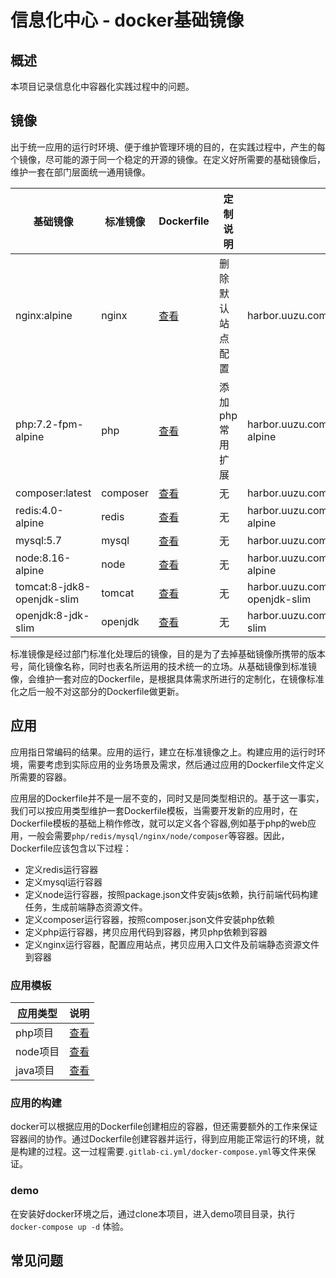 # 信息化中心 - docker基础镜像

## 概述
本项目记录信息化中容器化实践过程中的问题。

## 镜像
出于统一应用的运行时环境、便于维护管理环境的目的，在实践过程中，产生的每个镜像，尽可能的源于同一个稳定的开源的镜像。在定义好所需要的基础镜像后，维护一套在部门层面统一通用镜像。

|基础镜像|标准镜像|Dockerfile|定制说明|镜像地址|
|---|---|---|---|---|
|nginx:alpine|nginx|[查看](standard/nginx/)|删除默认站点配置|harbor.uuzu.com/information/nginx:alpine |
|php:7.2-fpm-alpine |php|[查看](standard/php/)|添加php常用扩展|harbor.uuzu.com/information/php:7.2-fpm-alpine |
|composer:latest|composer|[查看](standard/composer/)|无|harbor.uuzu.com/information/composer:latest |
|redis:4.0-alpine|redis|[查看](standard/redis/)|无|harbor.uuzu.com/information/redis:4.0-alpine|
|mysql:5.7|mysql|[查看](standard/mysql/)|无|harbor.uuzu.com/information/mysql:5.7|
|node:8.16-alpine|node|[查看](standard/node/)|无|harbor.uuzu.com/information/node:8.16-alpine|
|tomcat:8-jdk8-openjdk-slim|tomcat|[查看](standard/tomcat/)|无|harbor.uuzu.com/information/tomcat:8-jdk8-openjdk-slim|
|openjdk:8-jdk-slim|openjdk|[查看](standard/openjdk/)|无|harbor.uuzu.com/information/openjdk:8-jdk-slim|

标准镜像是经过部门标准化处理后的镜像，目的是为了去掉基础镜像所携带的版本号，简化镜像名称，同时也表名所运用的技术统一的立场。从基础镜像到标准镜像，会维护一套对应的Dockerfile，是根据具体需求所进行的定制化，在镜像标准化之后一般不对这部分的Dockerfile做更新。

## 应用
应用指日常编码的结果。应用的运行，建立在标准镜像之上。构建应用的运行时环境，需要考虑到实际应用的业务场景及需求，然后通过应用的Dockerfile文件定义所需要的容器。

应用层的Dockerfile并不是一层不变的，同时又是同类型相识的。基于这一事实，我们可以按应用类型维护一套Dockerfile模板，当需要开发新的应用时，在Dockerfile模板的基础上稍作修改，就可以定义各个容器,例如基于php的web应用，一般会需要`php/redis/mysql/nginx/node/composer`等容器。因此，Dockerfile应该包含以下过程：

- 定义redis运行容器
- 定义mysql运行容器
- 定义node运行容器，按照package.json文件安装js依赖，执行前端代码构建任务，生成前端静态资源文件。
- 定义composer运行容器，按照composer.json文件安装php依赖
- 定义php运行容器，拷贝应用代码到容器，拷贝php依赖到容器
- 定义nginx运行容器，配置应用站点，拷贝应用入口文件及前端静态资源文件到容器

### 应用模板

|应用类型|说明|
|---|---|
|php项目|[查看](./template/php/)|
|node项目|[查看](./template/node/)|
|java项目|[查看](./template/java/)|

### 应用的构建
docker可以根据应用的Dockerfile创建相应的容器，但还需要额外的工作来保证容器间的协作。通过Dockerfile创建容器并运行，得到应用能正常运行的环境，就是构建的过程。这一过程需要`.gitlab-ci.yml/docker-compose.yml`等文件来保证。

### demo
在安装好docker环境之后，通过clone本项目，进入demo项目目录，执行 `docker-compose up -d` 体验。

## 常见问题